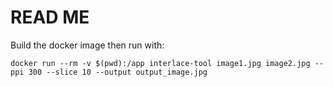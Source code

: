 # READ ME

Build the docker image then run with:

`docker run --rm -v $(pwd):/app interlace-tool image1.jpg image2.jpg --ppi 300 --slice 10 --output output_image.jpg`
